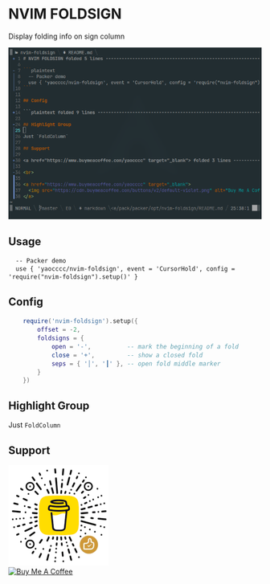 # NVIM FOLDSIGN

Display folding info on sign column

![avatar](screenshot.png)

## Usage

```plaintext
  -- Packer demo
  use { 'yaocccc/nvim-foldsign', event = 'CursorHold', config = 'require("nvim-foldsign").setup()' }
```

## Config

```lua
    require('nvim-foldsign').setup({
        offset = -2,
        foldsigns = {
            open = '-',          -- mark the beginning of a fold
            close = '+',         -- show a closed fold
            seps = { '│', '┃' }, -- open fold middle marker
        }
    })
```

## Highlight Group

Just `FoldColumn`

## Support

<a href="https://www.buymeacoffee.com/yaocccc" target="_blank">
  <img src="https://github.com/yaocccc/yaocccc/raw/master/qr.png">
</a>

<br>

<a href="https://www.buymeacoffee.com/yaocccc" target="_blank">
  <img src="https://cdn.buymeacoffee.com/buttons/v2/default-violet.png" alt="Buy Me A Coffee" style="height: 60px !important;width: 200px !important;" >
</a>
